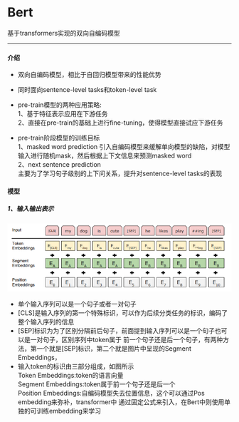 # Bert  
基于transformers实现的双向自编码模型   

----

#### 介绍  

- 双向自编码模型，相比于自回归模型带来的性能优势     
- 同时面向sentence-level tasks和token-level task     
- pre-train模型的两种应用策略:  
1、基于特征表示应用在下游任务  
2、直接在pre-train的基础上进行fine-tuning，使得模型直接试应下游任务  

- pre-train阶段模型的训练目标  
1、masked word prediction
引入自编码模型来缓解单向模型的缺陷，对模型输入进行随机mask，然后根据上下文信息来预测masked word   
2、next sentence prediction  
主要为了学习句子级别的上下问关系，提升对sentence-level tasks的表现  


#### 模型      

##### 1、输入输出表示  
![image](images/Bert_input.jpg)    
- 单个输入序列可以是一个句子或者一对句子  
- [CLS]是输入序列的第一个特殊标识，可以作为后续分类任务的标识，编码了整个输入序列的信息  
- [SEP]标识为为了区别分隔前后句子，前面提到输入序列可以是一个句子也可以是一对句子，区别序列中token属于
前一个句子还是后一个句子，有两种方法，第一个就是[SEP]标识，第二个就是图片中呈现的Segment Embeddings，
- 输入token的标识由三部分组成，如图所示    
Token Embeddings:token的语言向量  
Segment Embeddings:token属于前一个句子还是后一个  
Position Embeddings:自编码模型失去位置信息，这个可以通过Pos embedding来弥补，transformer中
通过固定公式来引入，在Bert中则使用单独的可训练embedding来学习  

  
  
 

